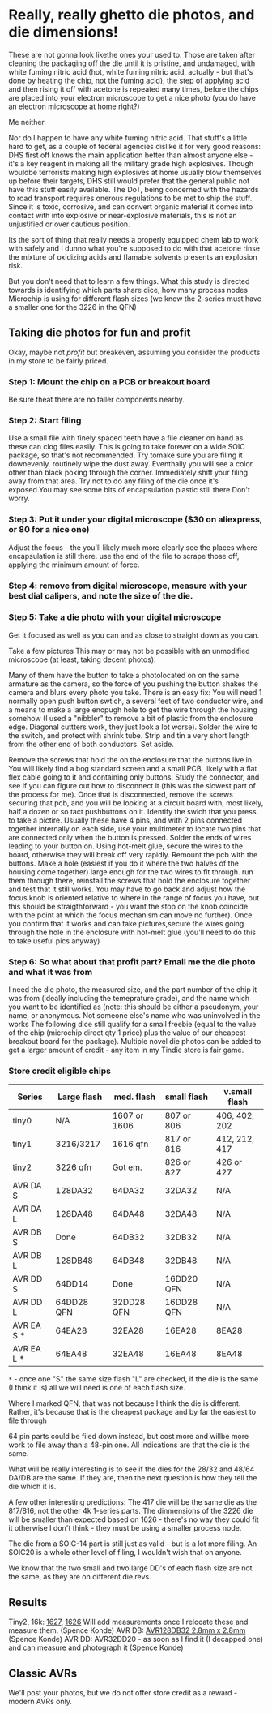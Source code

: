 # Really, really ghetto die photos, and die dimensions!

These are not gonna look likethe ones your used to. Those are taken after cleaning the packaging off the die until it is pristine, and undamaged, with white fuming nitric acid (hot, white fuming nitric acid, actually - but that's done by heating the chip, not the fuming acid), the step of applying acid and then rising it off with acetone is repeated many times, before the chips are placed into your electron microscope to get a nice photo (you do have an electron microscope at home right?)

Me neither.

Nor do I happen to have any white fuming nitric acid. That stuff's a little hard to get, as a couple of federal agencies dislike it for very good reasons: DHS first off knows the main application better than almost anyone else - it's a key reagent in making all the military grade high explosives. Though wouldbe terrorists making high explosives at home usually blow themselves up before their targets, DHS still would prefer that the general public not have this stuff easily available. The DoT, being concerned with the hazards to road transport requires onerous regulations to be met to ship the stuff. Since it is toxic, corrosive, and can convert organic material it comes into contact with into explosive or near-explosive materials, this is not an unjustified or over cautious position.

Its the sort of thing that really needs a properly equipped chem lab to work with safely and I dunno what you're supposed to do with that acetone rinse the mixture of oxidizing acids and flamable solvents presents an explosion risk.

But you don't need that to learn a few things. What this study is directed towards is identifying which parts share dice, how many process nodes Microchip is using for different flash sizes (we know the 2-series must have a smaller one for the 3226 in the QFN)

## Taking die photos for fun and profit
Okay, maybe not *profit* but breakeven, assuming you consider the products in my store to be fairly priced.

### Step 1: Mount the chip on a PCB or breakout board
Be sure theat there are no taller components nearby.

### Step 2: Start filing
Use a small file with finely spaced teeth have a file cleaner on hand as these can clog files easily. This is going to take forever on a wide SOIC package, so that's not recommended. Try tomake sure you are filing it downevenly. routinely wipe the dust away. Eventhally you will see a color other than black poking through the corner. Immediately shift your filing away from that area. Try not to do any filing of the die once it's exposed.You may see some bits of encapsulation plastic still there Don't worry.

### Step 3: Put it under your digital microscope ($30 on aliexpress, or 80 for a nice one)
Adjust the focus - the you'll likely much more clearly see the places where encapsulation is still there.
use the end of the file to scrape those off, applying the minimum amount of force.

### Step 4: remove from digital microscope, measure with your best dial calipers, and note the size of the die.

### Step 5: Take a die photo with your digital microscope
Get it focused as well as you can and as close to straight down as you can.

Take a few pictures
This may or may not be possible with an unmodified microscope (at least, taking decent photos).

Many of them have the button to take a photolocated on on the same armature as the camera, so the force of you pushing the button shakes the camera and blurs every photo you take. There is an easy fix: You will need 1 normally open push button swtich, a several feet of two conductor wire, and a means to make a large enopugh hole to get the wire through the housing somehow (I used a "nibbler" to remove a bit of plastic from the enclosure edge. Diagonal cuttters work, they just look a lot worse). Solder the wire to the switch, and protect with shrink tube. Strip and tin a very short length from the other end of both conductors. Set aside.

Remove the screws that hold the on the enclosure that the buttons live in. You will likely find a bog standard screen and a small PCB, likely with a flat flex cable going to it and containing only buttons. Study the connector, and see if you can figure out how to disconnect it (this was the slowest part of the process for me). Once that is disconnected, remove the screws securing that pcb, and you will be looking at a circuit board with, most likely, half a dozen or so tact pushbuttons on it. Identify the swich that you press to take a pictire. Usually these have 4 pins, and with 2 pins connected together internally on each side, use your multimeter to locate two pins that are connected only when the button is pressed. Solder the ends of wires leading to your button on. Using hot-melt glue, secure the wires to the board, otherwise they will break off very rapidly. Remount the pcb with the buttons. Make a hole (easiest if you do it where the two halves of the housing come together) large enough for the two wires to fit through. run them through there, reinstall the screws that hold the enclosure together and test that it still works. You may have to go back and adjust how the focus knob is oriented relative to where in the range of focus you have, but this should be straigthforward - you want the stop on the knob coincide with the point at which the focus mechanism can move no further). Once you confirm that it works and can take pictures,secure the wires going through the hole in the enclosure with hot-melt glue (you'll need to do this to take useful pics anyway)

### Step 6: So what about that profit part? Email me the die photo and what it was from
I need the die photo, the measured size, and the part number of the chip it was from (ideally including the temeprature grade), and the name which you want to be identified as (note: this should be either a pseudonym, your name, or anonymous. Not someone else's name who was uninvolved in the works
The following dice still qualify for a small freebie (equal to the value of the chip (microchip direct qty 1 price) plus the value of our cheapest breakout board for the package). Multiple novel die photos can be added to get a larger amount of credit - any item in my Tindie store is fair game.

### Store credit eligible chips

| Series    | Large flash | med. flash   | small flash | v.small flash |
|-----------|-------------|--------------|-------------|---------------|
| tiny0     |    N/A      | 1607 or 1606 | 807 or 806  | 406, 402, 202 |
| tiny1     | 3216/3217   | 1616 qfn     | 817 or 816  | 412, 212, 417 |
| tiny2     | 3226 qfn    | Got em.      | 826 or 827  | 426 or 427    |
| AVR DA S  | 128DA32     | 64DA32       | 32DA32      | N/A           |
| AVR DA L  | 128DA48     | 64DA48       | 32DA48      | N/A           |
| AVR DB S  | Done        | 64DB32       | 32DB32      | N/A           |
| AVR DB L  | 128DB48     | 64DB48       | 32DB48      | N/A           |
| AVR DD S  | 64DD14      | Done         | 16DD20 QFN  | N/A           |
| AVR DD L  | 64DD28 QFN  | 32DD28 QFN   | 16DD28 QFN  | N/A           |
| AVR EA S *| 64EA28      | 32EA28       | 16EA28      | 8EA28         |
| AVR EA L *| 64EA48      | 32EA48       | 16EA48      | 8EA48         |

`*` - once one "S" the same size flash "L" are checked, if the die is the same (I think it is) all we will need is one of each flash size.

Where I marked QFN, that was not because I think the die is different. Rather, it's because that is the cheapest package and by far the easiest to file through

64 pin parts could be filed down instead, but cost more and willbe more work to file away than a 48-pin one. All indications are that the die is the same.

What will be really interesting is to see if the dies for the 28/32 and 48/64 DA/DB are the same. If they are, then the next question is how they tell the die which it is.

A few other interesting predictions: The 417 die will be the same die as the 817/816, not the other 4k 1-series parts.
The dinmensions of the 3226 die will be smaller than expected based on 1626 - there's no way they could fit it otherwise I don't think - they must be using a smaller process node.

The die from a SOIC-14 part is still just as valid - but is a lot more filing. An SOIC20 is a whole other level of filing, I wouldn't wish that on anyone.

We know that the two small and two large DD's of each flash size are not the same, as they are on different die revs.

## Results
Tiny2, 16k: [1627](ATtiny1627.png), [1626](ATtiny1626.png) Will add measurements once I relocate these and measure them. (Spence Konde)
AVR DB: [AVR128DB32 2.8mm x 2.8mm](AVR128DB32.png) (Spence Konde)
AVR DD: AVR32DD20 - as soon as I find it (I decapped one) and can measure and photograph it (Spence Konde)


## Classic AVRs
We'll post your photos, but we do not offer store credit as a reward - modern AVRs only.
